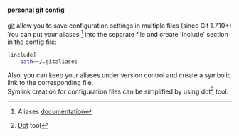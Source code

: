 #### personal git config

[git](http://git-scm.com) allow you to save configuration settings in multiple files (since Git 1.7.10+)  
You can put your aliases [^aliases] into the separate file and create 'include' section in the config file:

```bash
[include]
    path=~/.gitaliases
```

Also, you can keep your aliases under version control and create a symbolic link to the corresponding file.  
Symlink creation for configuration files can be simplified by using dot[^dot] tool.

[^aliases]: Aliases [documentation](https://git-scm.com/book/en/v2/Git-Basics-Git-Aliases)  
[^dot]:[Dot](https://github.com/yantonov/dot) tool
